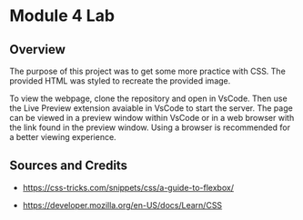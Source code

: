 # Module 4 Lab

## Overview

The purpose of this project was to get some more practice with CSS. The provided HTML 
was styled to recreate the provided image. 

To view the webpage, clone the repository and open in VsCode. Then use the Live Preview extension avaiable in VsCode to start the server. The page can be viewed in a preview window within VsCode or in a web browser with the link found in the preview window. Using a browser is recommended for a better viewing experience. 


## Sources and Credits

- https://css-tricks.com/snippets/css/a-guide-to-flexbox/

- https://developer.mozilla.org/en-US/docs/Learn/CSS
